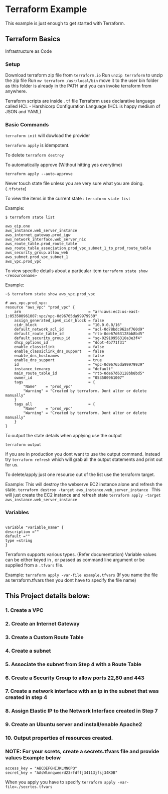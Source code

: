 # Terraform Example

This example is just enough to get started with Terraform.

## Terraform Basics

Infrastructure as Code

### Setup

Download terraform zip file from `terraform.io`
Run `unzip terraform` to unzip the zip file
Run `mv terraform /usr/local/bin` move it to the user bin folder as this folder is already in the PATH and you can invoke terraform from anywhere.

Terraform scripts are inside `.tf` file
Terraform uses declarative language called HCL - Harshicorp Configuration Language (HCL is happy medium of JSON and YAML)

### Basic Commands

`terraform init` will dowload the provider

`terraform apply` is idempotent.

To delete `terraform destroy`

To automatically approve (Without hitting yes everytime)

`terraform apply --auto-approve`

Never touch state file unless you are very sure what you are doing. (`.tfstate`)

To view the items in the current state : `terraform state list`

Example:

```
$ terraform state list

aws_eip.one
aws_instance.web_server_instance
aws_internet_gateway.prod_igw
aws_network_interface.web_server_nic
aws_route_table.prod_route_table
aws_route_table_association.prod_vpc_subnet_1_to_prod_route_table
aws_security_group.allow_web
aws_subnet.prod_vpc_subnet_1
aws_vpc.prod_vpc

```

To view specific details about a particular item `terraform state show <resourcename>`

Example:

```
~$ terraform state show aws_vpc.prod_vpc

# aws_vpc.prod_vpc:
resource "aws_vpc" "prod_vpc" {
    arn                              = "arn:aws:ec2:us-east-1:053500961007:vpc/vpc-0d96765da99979939"
    assign_generated_ipv6_cidr_block = false
    cidr_block                       = "10.0.0.0/16"
    default_network_acl_id           = "acl-0d78bdc962af760d9"
    default_route_table_id           = "rtb-0de67d63128bb8bd5"
    default_security_group_id        = "sg-02910956310a3e3f4"
    dhcp_options_id                  = "dopt-4b771f31"
    enable_classiclink               = false
    enable_classiclink_dns_support   = false
    enable_dns_hostnames             = false
    enable_dns_support               = true
    id                               = "vpc-0d96765da99979939"
    instance_tenancy                 = "default"
    main_route_table_id              = "rtb-0de67d63128bb8bd5"
    owner_id                         = "053500961007"
    tags                             = {
        "Name"    = "prod_vpc"
        "Warning" = "Created by terraform. Dont alter or delete manually"
    }
    tags_all                         = {
        "Name"    = "prod_vpc"
        "Warning" = "Created by terraform. Dont alter or delete manually"
    }
}

```

To output the state details when applying use the output

`terraform output`

If you are in production you dont want to use the output command. Instead try
`terraform refresh` which will grab all the output statements and print out for us.

To delete/apply just one resource out of the list use the terraform target.

Example: This will destroy the webserve EC2 instance alone and refresh the state.
`terraform destroy -target aws_instance.web_server_instance `
This will just create the EC2 instance and refresh state
`terraform apply -target aws_instance.web_server_instance `

### Variables

```

variable "variable_name" {
description =""
default =""
type =string
}

```

Terraform supports various types. (Refer documentation)
Variable values can be either keyed in , or passed as command line argument or be supplied from a `.tfvars` file.

Example: `terraform apply -var-file example.tfvars` (If you name the file as terraform.tfvars then you dont have to specify the file name)

## This Project details below:

### 1. Create a VPC

### 2. Create an Internet Gateway

### 3. Create a Custom Route Table

### 4. Create a subnet

### 5. Associate the subnet from Step 4 with a Route Table

### 6. Create a Security Group to allow ports 22,80 and 443

### 7. Create a network interface with an ip in the subnet that was created in step 4

### 8. Assign Elastic IP to the Network Interface created in Step 7

### 9. Create an Ubuntu server and install/enable Apache2

### 10. Output properties of resources created.

### NOTE: For your screts, create a secrets.tfvars file and provide values Example below

```
access_key = "ABCDEFGHIJKLMNOPQ"
secret_key = "AAsWlmnqweerd23rfdffj34113jfsj34KDB"

```

When you apply you have to specify `terraform apply -var-file=./secrtes.tfvars`
